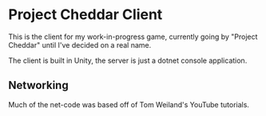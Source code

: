 # Project Cheddar Client

This is the client for my work-in-progress game, currently going by "Project Cheddar" until I've decided on a real name.

The client is built in Unity, the server is just a dotnet console application.

## Networking

Much of the net-code was based off of Tom Weiland's YouTube tutorials.